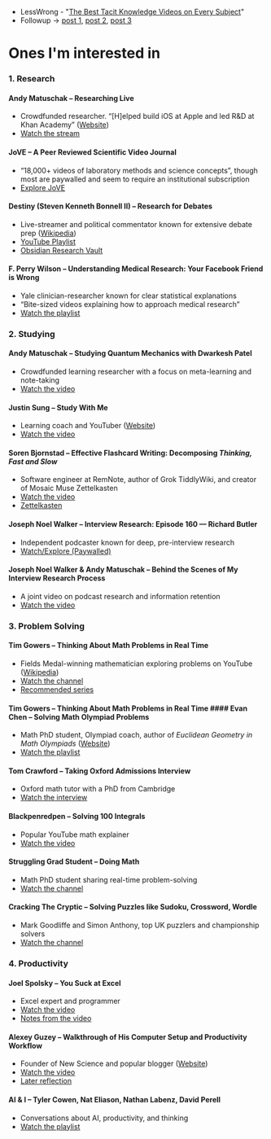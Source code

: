- LessWrong - "[The Best Tacit Knowledge Videos on Every Subject](https://www.lesswrong.com/posts/SXJGSPeQWbACveJhs/the-best-tacit-knowledge-videos-on-every-subject)"
- Followup → [post 1](https://parconley.substack.com/p/new-tacit-knowledge-videos-april), [post 2](https://parconley.substack.com/p/new-tacit-knowledge-videos-mayaugust), [post 3](https://parconley.substack.com/p/new-tacit-knowledge-videos-3)
# Ones I'm interested in
### 1. Research

#### Andy Matuschak – Researching Live  
- Crowdfunded researcher. “[H]elped build iOS at Apple and led R&D at Khan Academy” ([Website](https://andymatuschak.org/))  
- [Watch the stream](https://youtu.be/DGcs4tyey18?si=ymarQW6n15EeFpjd)
#### JoVE – A Peer Reviewed Scientific Video Journal  
- “18,000+ videos of laboratory methods and science concepts”, though most are paywalled and seem to require an institutional subscription  
- [Explore JoVE](https://app.jove.com/)
#### Destiny (Steven Kenneth Bonnell II) – Research for Debates  
- Live-streamer and political commentator known for extensive debate prep ([Wikipedia](https://en.wikipedia.org/wiki/Destiny_$begin:math:text$streamer$end:math:text$))  
- [YouTube Playlist](https://www.youtube.com/playlist?list=PLdAZsbpWCH4N8SlRuNG7zNzltk5Lk17v5)  
- [Obsidian Research Vault](https://publish.obsidian.md/destiny)
#### F. Perry Wilson – Understanding Medical Research: Your Facebook Friend is Wrong  
- Yale clinician-researcher known for clear statistical explanations  
- “Bite-sized videos explaining how to approach medical research”  
- [Watch the playlist](https://www.youtube.com/playlist?list=PLh9mgdi4rNewVyTec_MVGxIbNSEeMhEsZ)
### 2. Studying
#### Andy Matuschak – Studying Quantum Mechanics with Dwarkesh Patel  
- Crowdfunded learning researcher with a focus on meta-learning and note-taking  
- [Watch the video](https://www.youtube.com/watch?v=OFuu4pesKf0&pp=ygUOYW5keSBtYXR1c2NoYWs%3D)
#### Justin Sung – Study With Me  
- Learning coach and YouTuber ([Website](https://icanstudy.com/))  
- [Watch the video](https://www.youtube.com/watch?v=5JJnBuTQahs)
#### Soren Bjornstad – Effective Flashcard Writing: Decomposing *Thinking, Fast and Slow*  
- Software engineer at RemNote, author of Grok TiddlyWiki, and creator of Mosaic Muse Zettelkasten  
- [Watch the video](https://youtu.be/YTVkseFNb2M)  
- [Zettelkasten](https://zettelkasten.sorenbjornstad.com/)
#### Joseph Noel Walker – Interview Research: Episode 160 — Richard Butler  
- Independent podcaster known for deep, pre-interview research  
- [Watch/Explore (Paywalled)](https://josephnoelwalker.com/episode-160-research/)
#### Joseph Noel Walker & Andy Matuschak – Behind the Scenes of My Interview Research Process  
- A joint video on podcast research and information retention  
- [Watch the video](https://www.youtube.com/watch?v=QTI69kKeaC4)
### 3. Problem Solving
#### Tim Gowers – Thinking About Math Problems in Real Time  
- Fields Medal-winning mathematician exploring problems on YouTube ([Wikipedia](https://en.wikipedia.org/wiki/Timothy_Gowers))  
- [Watch the channel](https://www.youtube.com/@TimothyGowers0/videos)  
- [Recommended series](https://www.youtube.com/watch?v=fl4xw8293QI)
#### Tim Gowers – Thinking About Math Problems in Real Time  #### Evan Chen – Solving Math Olympiad Problems  
- Math PhD student, Olympiad coach, author of *Euclidean Geometry in Math Olympiads* ([Website](https://web.evanchen.cc/))  
- [Watch the playlist](https://www.youtube.com/playlist?list=PLi6h8GM1FA6yHh4gDk_ZYezmncU1EJUmZ)
#### Tom Crawford – Taking Oxford Admissions Interview  
- Oxford math tutor with a PhD from Cambridge  
- [Watch the interview](https://youtu.be/efXbABwhCtE?si=-Xd7_I3tVU_oWE_8)
#### Blackpenredpen – Solving 100 Integrals  
- Popular YouTube math explainer  
- [Watch the video](https://www.youtube.com/watch?v=dgm4-3-Iv3s)
#### Struggling Grad Student – Doing Math  
- Math PhD student sharing real-time problem-solving  
- [Watch the channel](https://www.youtube.com/@PhDVlog777)
#### Cracking The Cryptic – Solving Puzzles like Sudoku, Crossword, Wordle  
- Mark Goodliffe and Simon Anthony, top UK puzzlers and championship solvers  
- [Watch the channel](https://www.youtube.com/@CrackingTheCryptic/videos)
### 4. Productivity
#### Joel Spolsky – You Suck at Excel  
- Excel expert and programmer  
- [Watch the video](https://youtu.be/KM67NUNrf2I)  
- [Notes from the video](https://maxmasnick.com/2015/09/15/excel/)
#### Alexey Guzey – Walkthrough of His Computer Setup and Productivity Workflow  
- Founder of New Science and popular blogger ([Website](https://guzey.com/))  
- [Watch the video](https://www.youtube.com/watch?v=CDzb20mBL5Y)  
- [Later reflection](https://guzey.com/2022-lessons/)
#### AI & I – Tyler Cowen, Nat Eliason, Nathan Labenz, David Perell  
- Conversations about AI, productivity, and thinking  
- [Watch the playlist](https://www.youtube.com/playlist?list=PLuMcoKK9mKgHtW_o9h5sGO2vXrffKHwJL)